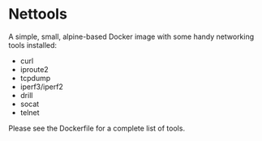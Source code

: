 # Nettools

A simple, small, alpine-based Docker image with some handy networking tools
installed:

- curl
- iproute2
- tcpdump
- iperf3/iperf2
- drill
- socat
- telnet

Please see the Dockerfile for a complete list of tools.
